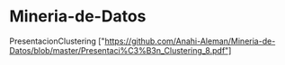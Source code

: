 # Mineria-de-Datos
PresentacionClustering ["https://github.com/Anahi-Aleman/Mineria-de-Datos/blob/master/Presentaci%C3%B3n_Clustering_8.pdf"]
